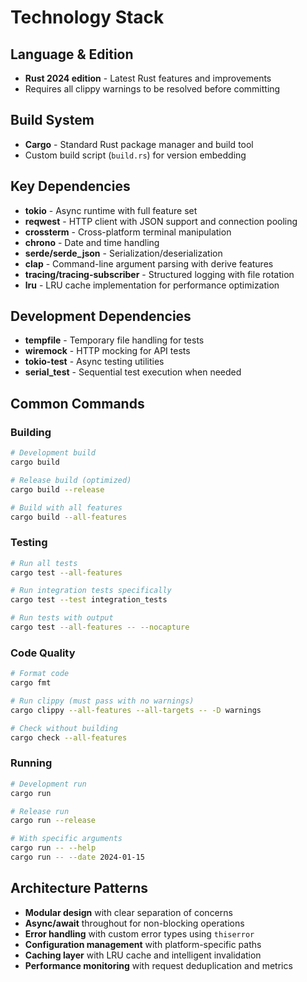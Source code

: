 # Technology Stack

## Language & Edition
- **Rust 2024 edition** - Latest Rust features and improvements
- Requires all clippy warnings to be resolved before committing

## Build System
- **Cargo** - Standard Rust package manager and build tool
- Custom build script (`build.rs`) for version embedding

## Key Dependencies
- **tokio** - Async runtime with full feature set
- **reqwest** - HTTP client with JSON support and connection pooling
- **crossterm** - Cross-platform terminal manipulation
- **chrono** - Date and time handling
- **serde/serde_json** - Serialization/deserialization
- **clap** - Command-line argument parsing with derive features
- **tracing/tracing-subscriber** - Structured logging with file rotation
- **lru** - LRU cache implementation for performance optimization

## Development Dependencies
- **tempfile** - Temporary file handling for tests
- **wiremock** - HTTP mocking for API tests
- **tokio-test** - Async testing utilities
- **serial_test** - Sequential test execution when needed

## Common Commands

### Building
```bash
# Development build
cargo build

# Release build (optimized)
cargo build --release

# Build with all features
cargo build --all-features
```

### Testing
```bash
# Run all tests
cargo test --all-features

# Run integration tests specifically
cargo test --test integration_tests

# Run tests with output
cargo test --all-features -- --nocapture
```

### Code Quality
```bash
# Format code
cargo fmt

# Run clippy (must pass with no warnings)
cargo clippy --all-features --all-targets -- -D warnings

# Check without building
cargo check --all-features
```

### Running
```bash
# Development run
cargo run

# Release run
cargo run --release

# With specific arguments
cargo run -- --help
cargo run -- --date 2024-01-15
```

## Architecture Patterns
- **Modular design** with clear separation of concerns
- **Async/await** throughout for non-blocking operations
- **Error handling** with custom error types using `thiserror`
- **Configuration management** with platform-specific paths
- **Caching layer** with LRU cache and intelligent invalidation
- **Performance monitoring** with request deduplication and metrics